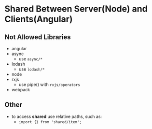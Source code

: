 # Shared Between Server(Node) and Clients(Angular)
## Not Allowed Libraries
* angular
* async
   * use `async/*`
* lodash
   * use `lodash/*`
* node
* rxjs
   * use pipe() with `rxjs/operators`
* webpack

## Other
* to access **shared** use relative paths, such as:
   * `import {} from 'shared/item';`